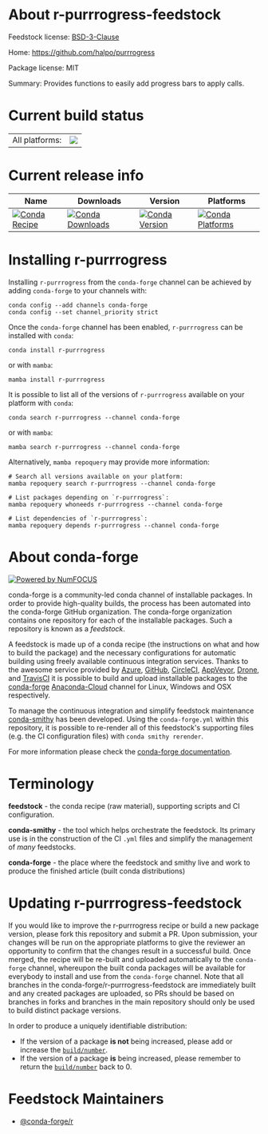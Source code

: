 About r-purrrogress-feedstock
=============================

Feedstock license: [BSD-3-Clause](https://github.com/conda-forge/r-purrrogress-feedstock/blob/main/LICENSE.txt)

Home: https://github.com/halpo/purrrogress

Package license: MIT

Summary: Provides functions to easily add progress bars to apply calls.

Current build status
====================


<table><tr><td>All platforms:</td>
    <td>
      <a href="https://dev.azure.com/conda-forge/feedstock-builds/_build/latest?definitionId=9778&branchName=main">
        <img src="https://dev.azure.com/conda-forge/feedstock-builds/_apis/build/status/r-purrrogress-feedstock?branchName=main">
      </a>
    </td>
  </tr>
</table>

Current release info
====================

| Name | Downloads | Version | Platforms |
| --- | --- | --- | --- |
| [![Conda Recipe](https://img.shields.io/badge/recipe-r--purrrogress-green.svg)](https://anaconda.org/conda-forge/r-purrrogress) | [![Conda Downloads](https://img.shields.io/conda/dn/conda-forge/r-purrrogress.svg)](https://anaconda.org/conda-forge/r-purrrogress) | [![Conda Version](https://img.shields.io/conda/vn/conda-forge/r-purrrogress.svg)](https://anaconda.org/conda-forge/r-purrrogress) | [![Conda Platforms](https://img.shields.io/conda/pn/conda-forge/r-purrrogress.svg)](https://anaconda.org/conda-forge/r-purrrogress) |

Installing r-purrrogress
========================

Installing `r-purrrogress` from the `conda-forge` channel can be achieved by adding `conda-forge` to your channels with:

```
conda config --add channels conda-forge
conda config --set channel_priority strict
```

Once the `conda-forge` channel has been enabled, `r-purrrogress` can be installed with `conda`:

```
conda install r-purrrogress
```

or with `mamba`:

```
mamba install r-purrrogress
```

It is possible to list all of the versions of `r-purrrogress` available on your platform with `conda`:

```
conda search r-purrrogress --channel conda-forge
```

or with `mamba`:

```
mamba search r-purrrogress --channel conda-forge
```

Alternatively, `mamba repoquery` may provide more information:

```
# Search all versions available on your platform:
mamba repoquery search r-purrrogress --channel conda-forge

# List packages depending on `r-purrrogress`:
mamba repoquery whoneeds r-purrrogress --channel conda-forge

# List dependencies of `r-purrrogress`:
mamba repoquery depends r-purrrogress --channel conda-forge
```


About conda-forge
=================

[![Powered by
NumFOCUS](https://img.shields.io/badge/powered%20by-NumFOCUS-orange.svg?style=flat&colorA=E1523D&colorB=007D8A)](https://numfocus.org)

conda-forge is a community-led conda channel of installable packages.
In order to provide high-quality builds, the process has been automated into the
conda-forge GitHub organization. The conda-forge organization contains one repository
for each of the installable packages. Such a repository is known as a *feedstock*.

A feedstock is made up of a conda recipe (the instructions on what and how to build
the package) and the necessary configurations for automatic building using freely
available continuous integration services. Thanks to the awesome service provided by
[Azure](https://azure.microsoft.com/en-us/services/devops/), [GitHub](https://github.com/),
[CircleCI](https://circleci.com/), [AppVeyor](https://www.appveyor.com/),
[Drone](https://cloud.drone.io/welcome), and [TravisCI](https://travis-ci.com/)
it is possible to build and upload installable packages to the
[conda-forge](https://anaconda.org/conda-forge) [Anaconda-Cloud](https://anaconda.org/)
channel for Linux, Windows and OSX respectively.

To manage the continuous integration and simplify feedstock maintenance
[conda-smithy](https://github.com/conda-forge/conda-smithy) has been developed.
Using the ``conda-forge.yml`` within this repository, it is possible to re-render all of
this feedstock's supporting files (e.g. the CI configuration files) with ``conda smithy rerender``.

For more information please check the [conda-forge documentation](https://conda-forge.org/docs/).

Terminology
===========

**feedstock** - the conda recipe (raw material), supporting scripts and CI configuration.

**conda-smithy** - the tool which helps orchestrate the feedstock.
                   Its primary use is in the construction of the CI ``.yml`` files
                   and simplify the management of *many* feedstocks.

**conda-forge** - the place where the feedstock and smithy live and work to
                  produce the finished article (built conda distributions)


Updating r-purrrogress-feedstock
================================

If you would like to improve the r-purrrogress recipe or build a new
package version, please fork this repository and submit a PR. Upon submission,
your changes will be run on the appropriate platforms to give the reviewer an
opportunity to confirm that the changes result in a successful build. Once
merged, the recipe will be re-built and uploaded automatically to the
`conda-forge` channel, whereupon the built conda packages will be available for
everybody to install and use from the `conda-forge` channel.
Note that all branches in the conda-forge/r-purrrogress-feedstock are
immediately built and any created packages are uploaded, so PRs should be based
on branches in forks and branches in the main repository should only be used to
build distinct package versions.

In order to produce a uniquely identifiable distribution:
 * If the version of a package **is not** being increased, please add or increase
   the [``build/number``](https://docs.conda.io/projects/conda-build/en/latest/resources/define-metadata.html#build-number-and-string).
 * If the version of a package **is** being increased, please remember to return
   the [``build/number``](https://docs.conda.io/projects/conda-build/en/latest/resources/define-metadata.html#build-number-and-string)
   back to 0.

Feedstock Maintainers
=====================

* [@conda-forge/r](https://github.com/conda-forge/r/)

